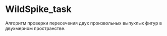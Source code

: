 # WildSpike_task

Алгоритм проверки пересечения двух произвольных выпуклых фигур в двухмерном пространстве.
